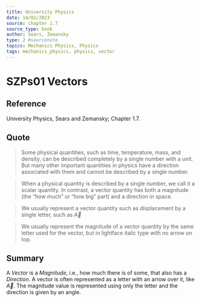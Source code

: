 ```yaml
---
title: University Physics
date: 14/02/2023
source: chapter 1.7
source_type: book 
author: Sears, Zemansky
type: 2 #sourcenote
topics: Mechanics Physics, Physics
tags: mechanics_physics, physics, vector
---
```

# SZPs01 Vectors

## **Reference**
University Physics, Sears and Zemansky; Chapter 1.7.

## **Quote**
> Some physical quantities, such as time, temperature, mass, and density, can be described completely by a single number with a unit. But many other important quantities in physics have a direction associated with them and cannot be described by a single number.

> When a physical quantity is described by a single number, we call it a scalar quantity. In contrast, a vector quantity has both a magnitude (the “how much” or “how big” part) and a direction in space.

> We usually represent a vector quantity such as displacement by a single letter, such as $\vec{A}$

> We usually represent the magnitude of a vector quantity by the same letter used for the vector, but in lightface italic type with no arrow on top.

## **Summary**
A *Vector* is a *Magnitude*, i.e., how much there is of some, that also has a *Direction*. A vector is often represented as a letter with an arrow over it, like $\vec{A}$. The magnitude value is represented using only the letter and the direction is given by an angle.